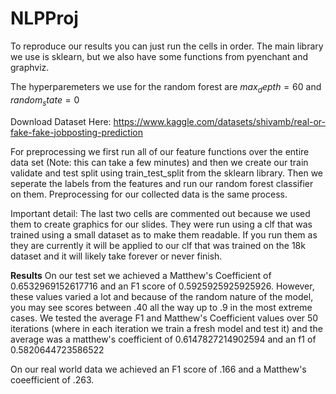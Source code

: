 # NLPProj
To reproduce our results you can just run the cells in order.
The main library we use is sklearn, but we also have some functions from pyenchant and graphviz.

The hyperparemeters we use for the random forest are $max_depth = 60$ and $random_state = 0$

Download Dataset Here: https://www.kaggle.com/datasets/shivamb/real-or-fake-fake-jobposting-prediction 

For preprocessing we first run all of our feature functions over the entire data set (Note: this can take a few minutes) and then we create our train validate and test split using train_test_split from the sklearn library. Then we seperate the labels from the features and run our random forest classifier on them. Preprocessing for our collected data is the same process. 

Important detail: The last two cells are commented out because we used them to create graphics for our slides. They were run using a clf that was trained using a small dataset as to make them readable. If you run them as they are currently it will be applied to our clf that was trained on the 18k dataset and it will likely take forever or never finish.

**Results**
On our test set we achieved a Matthew's Coefficient of 0.6532969152617716 and an F1 score of 0.5925925925925926. However, these values varied a lot and because of the random nature of the model, you may see scores between .40 all the way up to .9 in the most extreme cases. We tested the average F1 and Matthew's Coefficient values over 50 iterations (where in each iteration we train a fresh model and test it) and the average was a matthew's coefficient of 0.6147827214902594 and an f1 of 0.5820644723586522

On our real world data we achieved an F1 score of .166 and a Matthew's coeefficient of .263. 

